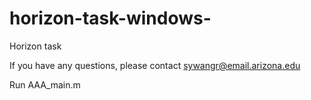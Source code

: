 # horizon-task-windows-
Horizon task

If you have any questions, please contact sywangr@email.arizona.edu

Run AAA_main.m

